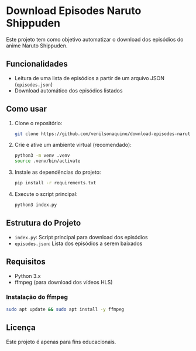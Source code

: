 # Download Episodes Naruto Shippuden

Este projeto tem como objetivo automatizar o download dos episódios do anime Naruto Shippuden.

## Funcionalidades
- Leitura de uma lista de episódios a partir de um arquivo JSON (`episodes.json`)
- Download automático dos episódios listados

## Como usar
1. Clone o repositório:
   ```zsh
   git clone https://github.com/venilsonaquino/download-episodes-naruto-shippuden.git
   ```
2. Crie e ative um ambiente virtual (recomendado):
   ```zsh
   python3 -m venv .venv
   source .venv/bin/activate
   ```
3. Instale as dependências do projeto:
   ```zsh
   pip install -r requirements.txt
   ```
4. Execute o script principal:
   ```zsh
   python3 index.py
   ```

## Estrutura do Projeto
- `index.py`: Script principal para download dos episódios
- `episodes.json`: Lista dos episódios a serem baixados

## Requisitos
- Python 3.x
- ffmpeg (para download dos vídeos HLS)

### Instalação do ffmpeg
```zsh
sudo apt update && sudo apt install -y ffmpeg
```
## Licença
Este projeto é apenas para fins educacionais.
